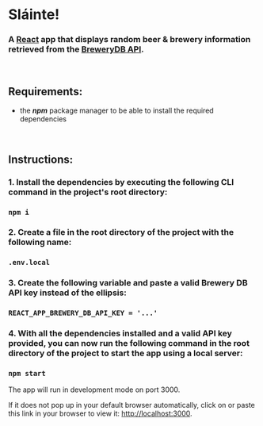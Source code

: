 # Sláinte!

### A [React](https://reactjs.org/) app that displays random beer & brewery information retrieved from the [BreweryDB API](https://www.brewerydb.com/developers/docs).

<br>

## Requirements:

-   the **_npm_** package manager to be able to install the required dependencies

<br>

## Instructions:

### 1. Install the dependencies by executing the following CLI command in the project's root directory:

### `npm i`

### 2. Create a file in the root directory of the project with the following name:

### `.env.local`

### 3. Create the following variable and paste a valid Brewery DB API key instead of the ellipsis:

### `REACT_APP_BREWERY_DB_API_KEY = '...'`

### 4. With all the dependencies installed and a valid API key provided, you can now run the following command in the root directory of the project to start the app using a local server:

### `npm start`

The app will run in development mode on port 3000.<br />

If it does not pop up in your default browser automatically, click on or paste this link in your browser to view it: [http://localhost:3000](http://localhost:3000).
